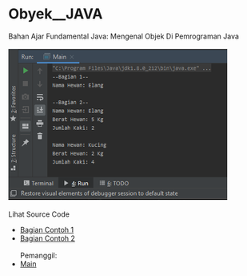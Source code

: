 # Obyek__JAVA
Bahan Ajar Fundamental Java: Mengenal Objek Di Pemrograman Java<br><br>
<img src="https://github.com/RizkyKhapidsyah/Obyek__JAVA/blob/master/results/001.PNG"><br><br>
Lihat Source Code<br>
- <a href="https://github.com/RizkyKhapidsyah/Obyek__JAVA/blob/master/src/com/rizkykhapidsyah/javafundamental/obyek/Hewan.java">Bagian Contoh 1</a><br>
- <a href="https://github.com/RizkyKhapidsyah/Obyek__JAVA/blob/master/src/com/rizkykhapidsyah/javafundamental/obyek/Hewan2.java">Bagian Contoh 2</a><br><br>
Pemanggil:
- <a href="https://github.com/RizkyKhapidsyah/Obyek__JAVA/blob/master/src/Main.java">Main</a>
